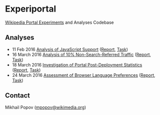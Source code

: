 # Experiportal
[Wikipedia Portal Experiments](https://meta.wikimedia.org/wiki/Research:Portal_experiments) and Analyses Codebase

## Analyses

* 11 Feb 2016 [Analysis of JavaScript Support](https://github.com/wikimedia-research/Discovery-Portal-Adhoc-JavaScriptSupport) ([Report](https://commons.wikimedia.org/wiki/File:Analysis_of_Wikipedia_Portal_Traffic_and_JavaScript_Support.pdf), [Task](https://phabricator.wikimedia.org/T124655))
* 16 March 2016 [Analysis of 10% Non-Search-Referred Traffic](Analyses/10%25%20Referrals) ([Report](https://commons.wikimedia.org/wiki/File:Analysis_of_Non-Search_Engine_Referred_Traffic_to_Wikipedia_Portal.pdf), [Task](https://phabricator.wikimedia.org/T129563))
* 18 March 2016 [Investigation of Portal Post-Deployment Statistics](Analyses/Post-Deployment%20(2016-03-18)) ([Report](https://commons.wikimedia.org/wiki/File:Initial_Assessment_of_New_Wikipedia_Portal%27s_Search_Box_Deployment.pdf), [Task](https://phabricator.wikimedia.org/T130235))
* 24 March 2016 [Assessment of Browser Language Preferences](Analyses/Browser%20Preferred%20Languages) ([Report](https://commons.wikimedia.org/wiki/File:Analysis_of_Clickthrough_Rates_and_User_Preferred_Languages_on_Wikipedia_Portal.pdf), [Task](https://phabricator.wikimedia.org/T129679))

## Contact

Mikhail Popov (mpopov@wikimedia.org)
